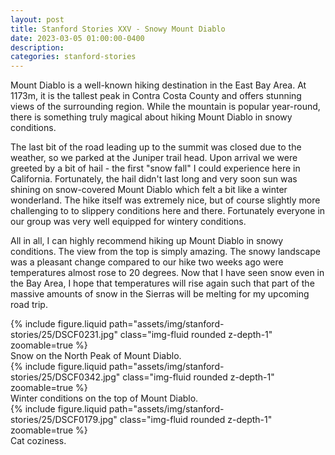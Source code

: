 ```yaml
---
layout: post
title: Stanford Stories XXV - Snowy Mount Diablo
date: 2023-03-05 01:00:00-0400
description:
categories: stanford-stories
---
```


Mount Diablo is a well-known hiking destination in the East Bay Area. At 1173m, it is the tallest peak
in Contra Costa County and offers stunning views of the surrounding region. While the mountain is popular year-round, there is something truly magical about hiking Mount Diablo in snowy conditions.

The last bit of the road leading up to the summit was closed due to the weather, so we parked at the Juniper trail head.
Upon arrival we were greeted by a bit of hail - the first "snow fall" I could experience here in California. Fortunately, the hail didn't last long and very soon sun was shining on snow-covered Mount Diablo which
felt a bit like a winter wonderland.
The hike itself was extremely nice, but of course slightly more challenging to to slippery conditions here
and there. Fortunately everyone in our group was very well equipped for wintery conditions.

All in all, I can highly recommend hiking up Mount Diablo in snowy conditions.
The view from the top is simply amazing.
The snowy landscape was a pleasant change compared to our hike two weeks ago were temperatures almost rose to 20 degrees.
Now that I have seen snow even in the Bay Area, I hope that temperatures will rise again such that part
of the massive amounts of snow in the Sierras will be melting for my upcoming road trip.

<div class="row mt-3">
    <div class="col-sm mt-3 mt-md-0">
        {% include figure.liquid path="assets/img/stanford-stories/25/DSCF0231.jpg" class="img-fluid rounded z-depth-1" zoomable=true %}
    </div>
</div>
<div class="caption">
    Snow on the North Peak of Mount Diablo.
</div>

<div class="row mt-3">
    <div class="col-sm mt-3 mt-md-0">
        {% include figure.liquid path="assets/img/stanford-stories/25/DSCF0342.jpg" class="img-fluid rounded z-depth-1" zoomable=true %}
    </div>
</div>
<div class="caption">
    Winter conditions on the top of Mount Diablo.
</div>

<div class="row mt-3">
    <div class="col-sm mt-3 mt-md-0">
        {% include figure.liquid path="assets/img/stanford-stories/25/DSCF0179.jpg" class="img-fluid rounded z-depth-1" zoomable=true %}
    </div>
</div>
<div class="caption">
    Cat coziness.
</div>
